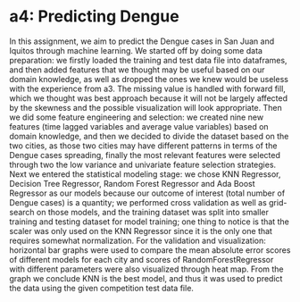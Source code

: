 # a4: Predicting Dengue

In this assignment, we aim to predict the Dengue cases in San Juan and Iquitos through machine learning. We started off by doing some data preparation: we firstly loaded the training and test data file into dataframes, and then added features that we thought may be useful based on our domain knowledge, as well as dropped the ones we knew would be useless with the experience from a3. The missing value is handled with forward fill, which we thought was best approach because it will not be largely affected by the skewness and the possible visualization will look appropriate. Then we did some feature engineering and selection: we created nine new features (time lagged variables and average value variables) based on domain knowledge, and then we decided to divide the dataset based on the two cities, as those two cities may have different patterns in terms of the Dengue cases spreading, finally the most relevant features were selected through two the low variance and univariate feature selection strategies. Next we entered the statistical modeling stage: we chose KNN Regressor, Decision Tree Regressor, Random Forest Regressor and Ada Boost Regressor as our models because our outcome of interest (total number of Dengue cases) is a quantity; we performed cross validation as well as grid-search on those models, and the training dataset was split into smaller training and testing dataset for model training; one thing to notice is that the scaler was only used on the KNN Regressor since it is the only one that requires somewhat normalization. For the validation and visualization: horizontal bar graphs were used to compare the mean absolute error scores of different models for each city and scores of RandomForestRegressor with different parameters were also visualized through heat map. From the graph we conclude KNN is the best model, and thus it was used to predict the data using the given competition test data file.